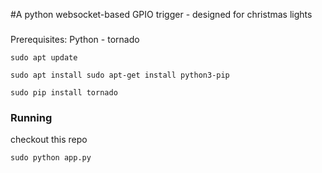 
#A python websocket-based GPIO trigger - designed for christmas lights

###
Prerequisites:
Python - tornado

`sudo apt update`

`sudo apt install sudo apt-get install python3-pip`

`sudo pip install tornado`

### Running

checkout this repo

`sudo python app.py`
